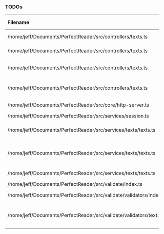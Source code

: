 ### TODOs
| Filename | line # | TODO
|:------|:------:|:------
| /home/jeff/Documents/PerfectReader/src/controllers/texts.ts | 39 | OCR from web image
| /home/jeff/Documents/PerfectReader/src/controllers/texts.ts | 40 | FIX OCR route w/ validator
| /home/jeff/Documents/PerfectReader/src/controllers/texts.ts | 137 | Check if ID exists on getID route try catch
| /home/jeff/Documents/PerfectReader/src/controllers/texts.ts | 189 | this route doesn't return the update object
| /home/jeff/Documents/PerfectReader/src/core/http-server.ts | 94 | InternalServerError Page
| /home/jeff/Documents/PerfectReader/src/services/session.ts | 17 | CHANGE KEYS
| /home/jeff/Documents/PerfectReader/src/services/texts/texts.ts | 16 | must find a way to fix JIMP asynchronicity
| /home/jeff/Documents/PerfectReader/src/services/texts/texts.ts | 17 | how do we make the timeout period longer for ocrTextFromFS
| /home/jeff/Documents/PerfectReader/src/services/texts/texts.ts | 47 | Remove converted image !
| /home/jeff/Documents/PerfectReader/src/validate/index.ts | 15 | rename these?
| /home/jeff/Documents/PerfectReader/src/validate/validators/index.ts | 6 | Mimic behavior with new set up?
| /home/jeff/Documents/PerfectReader/src/validate/validators/text.ts | 3 | create validators for highlights and paragraph controllers